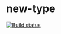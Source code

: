 # new-type
[![Build status](https://ci.appveyor.com/api/projects/status/j56yvbcf9co2jwvx?svg=true)](https://ci.appveyor.com/project/Suren73/new-type)
